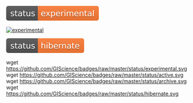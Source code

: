 [![status: experimental](https://github.com/GIScience/badges/raw/master/status/experimental.svg)](https://github.com/GIScience/badges#experimental)

[![experimental](http://badges.github.io/stability-badges/dist/experimental.svg)](http://github.com/badges/stability-badges)

[![status: hibernate](https://github.com/GIScience/badges/raw/master/status/hibernate.svg)](https://github.com/GIScience/badges#hibernate)

wget https://github.com/GIScience/badges/raw/master/status/experimental.svg
wget https://github.com/GIScience/badges/raw/master/status/active.svg
wget https://github.com/GIScience/badges/raw/master/status/archive.svg
wget https://github.com/GIScience/badges/raw/master/status/hibernate.svg
